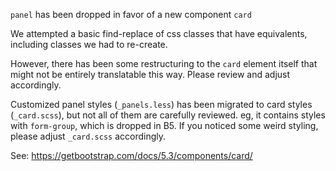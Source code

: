 `panel` has been dropped in favor of a new component `card`

We attempted a basic find-replace of css classes that have equivalents,
including classes we had to re-create.

However, there has been some restructuring to the `card` element itself that
might not be entirely translatable this way. Please review and adjust
accordingly.

Customized panel styles (`_panels.less`) has been migrated to card styles (`_card.scss`),
but not all of them are carefully reviewed. eg, it contains styles with `form-group`,
 which is dropped in B5. If you noticed some weird styling, please adjust
`_card.scss` accordingly.

See: https://getbootstrap.com/docs/5.3/components/card/
